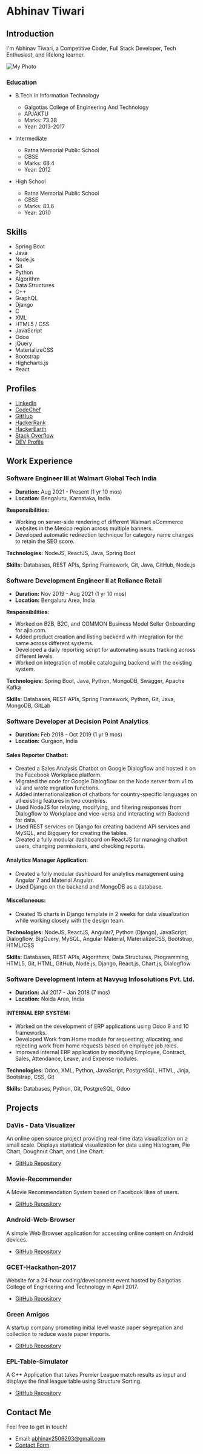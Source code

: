 # Abhinav Tiwari

## Introduction
I'm Abhinav Tiwari, a Competitive Coder, Full Stack Developer, Tech Enthusiast, and lifelong learner.

![My Photo](./images/webp/mypic.webp)

### Education
- B.Tech in Information Technology
  - Galgotias College of Engineering And Technology
  - APJAKTU
  - Marks: 73.38
  - Year: 2013-2017

- Intermediate
  - Ratna Memorial Public School
  - CBSE
  - Marks: 68.4
  - Year: 2012

- High School
  - Ratna Memorial Public School
  - CBSE
  - Marks: 83.6
  - Year: 2010

## Skills
- Spring Boot
- Java
- Node.js
- Git
- Python
- Algorithm
- Data Structures
- C++
- GraphQL
- Django
- C
- XML
- HTML5 / CSS
- JavaScript
- Odoo
- jQuery
- MaterializeCSS
- Bootstrap
- Highcharts.js
- React

## Profiles
- [LinkedIn](https://www.linkedin.com/in/abhinav1602/)
- [CodeChef](https://www.codechef.com/users/abhinav160294)
- [GitHub](https://github.com/abhinav1602)
- [HackerRank](https://www.hackerrank.com/abhinav1602)
- [HackerEarth](https://www.hackerearth.com/@abhinav1602)
- [Stack Overflow](https://stackoverflow.com/users/6565832/abhinav1602)
- [DEV Profile](https://dev.to/abhinav1602)

## Work Experience

### Software Engineer III at Walmart Global Tech India
- **Duration:** Aug 2021 - Present (1 yr 10 mos)
- **Location:** Bengaluru, Karnataka, India

**Responsibilities:**
- Working on server-side rendering of different Walmart eCommerce websites in the Mexico region across multiple banners.
- Developed automatic redirection technique for category name changes to retain the SEO score.

**Technologies:** NodeJS, ReactJS, Java, Spring Boot

**Skills:** Databases, REST APIs, Spring Framework, Git, Java, GitHub, Node.js

### Software Development Engineer II at Reliance Retail
- **Duration:** Nov 2019 - Aug 2021 (1 yr 10 mos)
- **Location:** Bengaluru Area, India

**Responsibilities:**
- Worked on B2B, B2C, and COMMON Business Model Seller Onboarding for ajio.com.
- Added product creation and listing backend with integration for the same across different systems.
- Developed a daily reporting script for automating issues tracking across different levels.
- Worked on integration of mobile cataloguing backend with the existing system.

**Technologies:** Spring Boot, Java, Python, MongoDB, Swagger, Apache Kafka

**Skills:** Databases, REST APIs, Spring Framework, Python, Git, Java, MongoDB, GitLab

### Software Developer at Decision Point Analytics
- **Duration:** Feb 2018 - Oct 2019 (1 yr 9 mos)
- **Location:** Gurgaon, India

#### Sales Reporter Chatbot:
- Created a Sales Analysis Chatbot on Google Dialogflow and hosted it on the Facebook Workplace platform.
- Migrated the code for Google Dialogflow on the Node server from v1 to v2 and wrote migration functions.
- Added internationalization of chatbots for country-specific languages on all existing features in two countries.
- Used NodeJS for relaying, modifying, and filtering responses from Dialogflow to Workplace and vice-versa and interacting with Backend for data.
- Used REST services on Django for creating backend API services and MySQL, and Bigquery for creating the tables.
- Created a fully modular dashboard on ReactJS for managing chatbot users, changing permissions, and checking reports.

#### Analytics Manager Application:
- Created a fully modular dashboard for analytics management using Angular 7 and Material Angular.
- Used Django on the backend and MongoDB as a database.

#### Miscellaneous:
- Created 15 charts in Django template in 2 weeks for data visualization while working closely with the design team.

**Technologies:** NodeJS, ReactJS, Angular7, Python (Django), JavaScript, Dialogflow, BigQuery, MySQL, Angular Material, MaterializeCSS, Bootstrap, HTML/CSS

**Skills:** Databases, REST APIs, Algorithms, Data Structures, Programming, HTML5, Git, HTML, GitHub, Node.js, Django, React.js, Chart.js, Dialogflow

### Software Development Intern at Navyug Infosolutions Pvt. Ltd.
- **Duration:** Jul 2017 - Jan 2018 (7 mos)
- **Location:** Noida Area, India

#### INTERNAL ERP SYSTEM:
- Worked on the development of ERP applications using Odoo 9 and 10 frameworks.
- Developed Work from Home module for requesting, allocating, and rejecting work from home requests based on employee job roles.
- Improved internal ERP application by modifying Employee, Contract, Sales, Attendance, Leave, and Expense modules.

**Technologies:** Odoo, XML, Python, JavaScript, PostgreSQL, HTML, Jinja, Bootstrap, CSS, Git

**Skills:** Databases, Python, Git, PostgreSQL, Odoo

## Projects
### DaVis - Data Visualizer
An online open source project providing real-time data visualization on a small scale. Displays statistical visualization for data using Histogram, Pie Chart, Doughnut Chart, and Line Chart.
- [GitHub Repository](https://github.com/abhinav1602/DaVis)

### Movie-Recommender
A Movie Recommendation System based on Facebook likes of users.
- [GitHub Repository](https://github.com/abhinav1602/Movie-Recommender)

### Android-Web-Browser
A simple Web Browser application for accessing online content on Android devices.
- [GitHub Repository](https://github.com/abhinav1602/Android-Web-Browser)

### GCET-Hackathon-2017
Website for a 24-hour coding/development event hosted by Galgotias College of Engineering and Technology in April 2017.
- [GitHub Repository](https://github.com/abhinav1602/Hackathon-Gcet.github.io)

### Green Amigos
A startup company promoting initial level waste paper segregation and collection to reduce waste paper imports.
- [GitHub Repository](https://github.com/abhinav1602/Green-Amigos)

### EPL-Table-Simulator
A C++ Application that takes Premier League match results as input and displays the final league table using Structure Sorting.
- [GitHub Repository](https://github.com/abhinav1602/English-Premier-League-Table-using-Cpp)

## Contact Me
Feel free to get in touch!
- Email: abhinav2506293@gmail.com
- [Contact Form](https://formspree.io/abhinav2506293@gmail.com)
